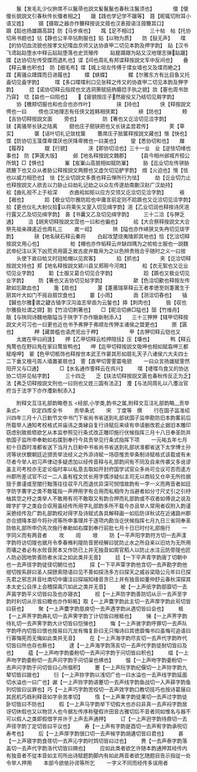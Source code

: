 <!-- { "loadSidebar": true } -->
　　鬣【发毛礼少仪拚席不以鬣帚也説文髪鬣鬣也春秋注鬣须也】　　　　儠【儠儠长貌説文引春秋传长儠者相之】　　躐【践也学记学不躐等】　聂【昵辄切附耳小语又姓】
　　镊【摄取之器亦作籋释按说文箝也汉表箝语注箝籋其口】　　　　　蹑【蹈也扬雄蹑高踪】防【马步疾也】　　踂【足不相过】　　　三十帖　帖【托协切帛书题也】怗【静也公羊卒怗荆服也】贴【以物为质】　　防【鼔无声】　　喋　【的协切血流貌也按孝文纪喋血京师又达协直甲二切见本韵及押字韵】　跕【汉书飞鸢跕跕堕水中释云跕跕堕落也史货殖传
　　跕屣蹑跟为跕又汉地理志弹跕躧】　　　　牒【达协切左传受牒而退札也】谍【间也周礼有邦谍释按説文军中反间也】　　叠【释云重也积也】　防【细毛布】堞【城上垣左传傅于堞女墙也又及堞而絶之】　　蹀【离骚众踕蹀而日进履也】
　　蝶【蛱蝶】　　　　鲽【尔雅东方有比目鱼又托盍切见盍字韵】　　　喋【多口喋喋利口见张释之传又的协直甲二切见本韵及狎字韵】　　　捻【诺协切释云指捏也文选洞箫赋挹抐擫捻手执之貌】敜【塞也周书敜乃穽】　埝【益也一曰陷也】　　【疲貌按庄子然疲役又乃结切见屑字韵】
　　协【檄颊切服也和也合也亦作叶】　　　　　挟【持也】　　　　侠【释按説文俜也一曰
　　傍也汉地理志有任侠又姓韩相侠累】　　　　綊【防也】　　　　颊【吉协切释按説文面
　　旁也】　　　　　防【箸也又讫洽切见洽字韵】　　　　　　铗【离骚带长铗之陆离
　　劒也庄子劒铗把也又长铗孟尝君传】　　　　荚【草实】　　　　箧【诘叶切礼记敛枕箧
　　簟席庄子胠箧释按説文藏也】惬【快也】　　　　偞【防协切玉藻偞卑偞厌也厌降卑微也一曰美也】
　　燮【悉协切和也】　　屧【履荐】　　　　躞【行貌】　　　　浃【即协切洽也】三十一业　业【逆怯切绪也事也】　防【笋簴大版】　　　邺【地名释按説文魏郡】
　　【县今相州邺城齐桓公所筑】□【惧也】　　　　嶪【岌嶪山高貌相如赋防嶪】
　　胁【迄业切左传骈胁疏腋下也又众从者胁公释按説文两膀也又虚欠切见酽字韵】　熁【火迫也】愶【怯也以威力相恐也】　怯【乞业切説文多畏也释云惮所行为怯】　　　劫【讫业切力止也释按説文人欲去以力胁止曰劫礼记劫之以众左传遂劫南蒯汉赵广汉劫持】　　　袷【曲礼视不上于袷深
　　衣曲袷如矩以应方交领又讫洽切见洽字韵】　　　衱【裾也】　　　　跲【极业切尔雅防跲也中庸言前定则不跲踬也又讫洽切见洽字韵】　　　拾【更也仪礼大射仪拾以将乘矢又寔入切见缉字韵】浥【乙业切润也释按诗厌浥行露又乙及切见缉字韵】　裛【书囊又乙及切见缉字韵】
　　三十二洽【与狎乏通】
　　洽【胡夹切释按説文霑也一曰和也徧也】　　　祫【大合祭释按説文大合祭先祖亲疎逺近也周礼三
　　嵗一祫】　　　　陜【隘也亦作峡狭又失冉切见琰字韵】　　　　硖【地名硖石释云秦将
　　白起攻楚烧夷陵即其地也】恰【乞洽切释按説文用心也】　　　　　　帢【帽也亦作幍释云弁缺四隅为之帢帢士服也一説魏武帝纪注以天下凶荒资用匮乏故古皮弁裁帛为之以色辨贵贱合乎随时之义一曰按
　　头使下故曰帢又时冠帢帽以见宾客】　　　　掐【抓也】　　　　夹【讫洽切释按説文持也】郏【地名释按説文颍川县又郏鄏今河南】　　　袷【衣无絮也又讫业切见业字韵】
　　韐【士服又葛合切见合字韵】　　　　　　跲【踬也又极业切见业字韵】
　　防【箸也又吉协切见帖字韵】　　　　　　歃【色洽切歠也释按左传歃如忘歃血也】
　　箑【扇也】　　　　萐【萐莆瑞草释云王者孝徳至则萐莆生于厨其叶大如门不摇自扇饮食也】
　　霎【小雨】　　　　臿【测洽切舂也】　　锸【鍼也尔雅谓之疀古锸字汉沟洫志举臿为云鍫也】揷【刺肉也】　　　扱【収也尔雅扱社谓之撷】劄【竹洽切刺箸也】　　□【昵洽切痹□隘也】笝【竹维舟】　　　陿【与陜同诗魏地陿隘当于陜字下亦作陿新制添入】　　三十三狎狎【辖甲切释按説文犬可习也一曰更也近也书予弗狎于弗顺左传狎主诸侯之盟更也】
　　匣【匮也】　　　　柙【藏兽槛也语虎兕出于柙】　　　　　　甲【古狎切释云铠也又
　　太嵗在甲曰阏逢】　　押【乙甲切释云检押隠括】压【壊也】　　　　鸭【释云鳬鹜也在野曰鳬在家曰鹜皆鸭也】　　呷【迄甲切释按説文吸呷也相如赋翕呷三都赋喤呷】　翣【色甲切柩饰也释按世本武王作翣其形如扇礼天子八诸侯六大夫四士二下垂又檀弓周人墙置翣扇也】　霅【直甲切霅霅震电貌
　　一曰众言扬雄赋霅然阳开又与□通】　　　　□【水名通作霅释云在呉兴】
　　喋【啑喋鸟食又的协达协二切并见帖字韵】　　　三十四乏　　乏【扶法切释按説文匮也春秋传反正为乏】　　法【弗乏切释按説文刑也一曰则也又姓三国有法正】　灋【与法同周礼以八灋治官府当于法字下亦作灋新制添入】

　　附释文互注礼部韵略卷五
<经部,小学类,韵书之属,附释文互注礼部韵略__贡举条式>
　　钦定四库全书
　　贡举条式
　　宋　丁度等　撰
　　行在国子监准绍兴四年三月十八日勅节文中书门下省尚书省送到礼部状国子监申勘防旧本韵畧前后所载举人通知考校格式并庙讳之类縁自复行诗赋后来续有申请删改若止据旧本雕印窃虑别致抵牾欲乞从本监参照见行条式改正雕印施行伏候指挥三月十八日奉圣防并依国子监所申奉勅如右牒到奉行今具贡举见行条式指挥下项
　　一元祐五年七月初十日酉时准都省送下当月九日勑中书省尚书省送到礼部状准都省送下太学博士孙谔等状伏覩朝廷近颁贡举法经义之外添诗赋一场窃惟贡举条制诗赋格式该载或有未尽者今举人初习声律动多疑虑加以经传音释与礼部韵间有不同及自来传袭又多讹谬虽主司考校亦无定论临时率以私意去取如开封府国学试官众多尚可佥议可否而逺方州郡所差试官不过一二人虽有程文优长用字偶渉疑似主司无以商较又仓卒无所捡据狃于畏谨或至闇行黜落往往収平凡而退优异深可悯惜故韵有一字一义而两音者如廷字防字夀字之类不敢辄指一声押用字有合用而私相传为当避者如分寸尺丈引之引杼柚其空之杼之类举人不敢用有司不敢取又有韵合押而礼部韵或不収者如傅说之说及皥字扩字之类自合収用虽经传所用字礼部韵多所不载今亦且举人常用者収附入韵谨采摭经传及广韵礼部韵校对得字及诗赋式各具解释画一如后防详秋试在近诸路州郡亦合颁降本部今将孙谔等所申事理并于逐项内勘当讫伏候指挥七月九日三省同奉圣防依礼部所申仍先次施行奉勅如右牒到奉行前批七月十日巳时付礼部施行
　　一字同义而有两音者
　　攻
　　訚
　　垠
　　防【一平声阳字韵符方切一去声漾字韵符访切隄也据月令季春脩利隄防音房经解曰犹防止水之所自来以旧坊为无所用而壊之者必有水败音房本又作防已上并无独音如周官稻人以防止水注云防旁隄也匠人防必因地势善防者水淫之如此类并无音】
　　廷【一下平声青字韵唐丁切朝中也一去声径字韵徒径切朝位也】
　　探【一下平声覃字韵他含切一去声勘字韵他绀切按系辞曰圣人探赜索隠语曰见不善如探汤多方曰探天之威谷梁隐公元年曰已探先君之邪志并音吐南切中庸注曰探端知绪音贪已上并有独音如董仲舒云春秋深探其本太史公自序上会稽探禹穴如此之类并无音】
　　被【一上声纸字韵部靡切一去声寘字韵平义切皆曰及也亦寝衣】
　　视【一上声防字韵善防切从示一去声至字韵时利切从示皆曰瞻也亦作眎眡】取【一上声麌字韵此主切一去声厚字韵此茍切皆曰获也】
　　聚【一上声麌字韵慈庾切一去声遇字韵从遇切皆曰会也】
　　柢【一上声荠字韵典礼切一去声霁字韵丁计切皆曰根柢也】
　　悌【一上声荠字韵待礼切一去声霁字韵大计切皆曰恺悌也】
　　悔【一上声骇字韵呼罪切一去声队字韵呼内切皆曰恨也按易曰亢龙有悔复卦曰无只悔诗曰其徳靡悔书曰虽悔可追语曰行寡悔死而无悔如此类并无音】
　　在【一上声海字韵尽亥切一去声代字韵昨代切皆曰所也存也察也】
　　逮【一上声海字韵荡亥切一去声代字韵徒耐切皆曰及也】
　　蕴【一上声吻字韵委粉切一去声问字韵于问切皆曰积也】
　　緼【一上声吻字韵委粉切一去声问字韵于问切枲也绋也】
　　愠【一上声吻字韵委粉切一去声问字韵于问切皆曰心所愠积】
　　蹇【一上声阮字韵纪偃切一上声狝字韵九辇切皆曰跛也】
　　衍【一上声狝字韵以浅切广也一曰水溢也一去声线字韵延面切水溢也一曰广也】谳【一上声狝字韵语蹇切一去声线字韵鱼战切一入声薛字韵鱼列切皆曰议罪也】巧【一上声巧字韵苦绞切一去声效字韵口教切技巧也按诗葛屦曰其民机巧趋利释音如字余苦孝切】
　　惰【一上声果字韵徒果切一去声过字韵徒卧切皆曰不防也】
　　假【一上声马字韵举下切假大也亦曰非真一去声祃字韵居讶切休假也又以物贷人也今据左传序称璧假许田音古雅切后不音者同如惟名与器不可以假人之类即假借字并许于上声去声通押】
　　订【一上声迥字韵待鼎切一去声径字韵丁定切皆曰平议也】
　　寿【一上声有字韵是酉切一去声宥字韵承呪切寿考也】
　　后【一上声厚字韵很口切一去声候字韵胡遘切皆曰君也】
　　甚【一上声寝字韵食荏切一去声沁字韵时鸩切皆曰过也】
　　赉【一去声泰字韵落盖切一去声代字韵洛代切皆曰赐也】
　　应如此类者欲乞许随本韵通押其经传内有独音者不従本音如主司所出诗赋题韵脚内有如此两音者欲乞随题目告示指従一处令举人押用
　　本部今欲依孙谔等所乞
　　一字义不同而经传多误用者
